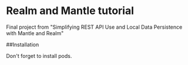 # Realm and Mantle tutorial
Final project from "Simplifying REST API Use and Local Data Persistence with Mantle and Realm"

##Installation

Don't forget to install pods. 
